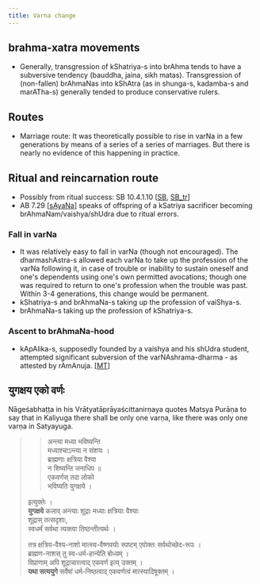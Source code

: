 ```yaml
---
title: Varna change
---
```

## brahma-xatra movements
- Generally, transgression of kShatriya-s into brAhma tends to have a subversive tendency (bauddha, jaina, sikh matas). Transgression of (non-fallen) brAhmaNas into kShAtra (as in shunga-s, kadamba-s and marATha-s) generally tended to produce conservative rulers.

## Routes
- Marriage route: It was theoretically possible to rise in varNa in a few generations by means of a series of a series of marriages. But there is nearly no evidence of this happening in practice.

## Ritual and reincarnation route 
- Possibly from ritual success: SB 10.4.1.10 \[[SB](https://archive.org/stream/SatapathaBrhamanaMadhyandinaEd.SridharSharmaVol10NagPublications/Satapatha%20Brhamana%20Madhyandina%20Ed.%20Sridhar%20Sharma%20Vol%2010%20Nag%20Publications#page/n171/mode/1up), [SB_tr](https://archive.org/stream/in.ernet.dli.2015.48505/2015.48505.The-Satapatha-brahmana--Pt-4#page/n373/mode/2up)\]
- AB 7.29 \[[sAyaNa](https://archive.org/stream/Anandashram_Samskrita_Granthavali_Anandashram_Sanskrit_Series/ASS_032_Aitareya_Brahmanam_with_Sayanabhashya_Part_2_-_Kasinathsastri_Agase_1896#page/n352/mode/1up)\] speaks of offspring of a kSatriya sacrificer becoming brAhmaNam/vaishya/shUdra due to ritual errors.

### Fall in varNa
- It was relatively easy to fall in varNa (though not encouraged). The dharmashAstra-s allowed each varNa to take up the profession of the varNa following it, in case of trouble or inability to sustain oneself and one's dependents using one's own permitted avocations; though one was required to return to one's profession when the trouble was past. Within 3-4 generations, this change would be permanent.
- kShatriya-s and brAhmaNa-s taking up the profession of vaiShya-s.
- brAhmaNa-s taking up the profession of kShatriya-s.


### Ascent to brAhmaNa-hood
- kApAlika-s, supposedly founded by a vaishya and his shUdra student, attempted significant subversion of the varNAshrama-dharma - as attested by rAmAnuja. \[[MT](https://manasataramgini.wordpress.com/2005/03/26/dvijas-and-non-dvijas-in-the-shaiva-cults/)\]

## युगक्षय एको वर्णः
Nāgeśabhaṭṭa in his Vrātyatāprāyaścittanirṇaya quotes Matsya Purāṇa to say that in Kaliyuga there shall be only one varṇa, like there was only one varṇa in Satyayuga.

> > अन्त्या मध्या भविष्यन्ति  
> मध्याश्चाऽन्त्या न संशयः ।  
> ब्राह्मणाः क्षत्रिया वैश्या  
> न शिष्यन्ति जनाधिप ॥  
> एकवर्णस् तदा लोको  
> भविष्यति युगक्षये । 
>
> इत्युक्तेः ।  
**युगक्षये** कलाव् अन्त्याः शूद्राः मध्याः क्षत्रियाः वैश्याः  
शूद्रास् तत्सदृशाः,  
स्वधर्मं सर्वथा त्यक्त्वा तिष्ठन्तीत्यर्थः । 
>
> तत्र क्षत्रिय-वैश्य-नाशो मात्स्य-वैष्णवयोः स्पष्टम् एवोक्तः सर्वथोच्छेद-रूपः ।  
ब्राह्मण-नाशस् तु स्व-धर्म-हान्येति बोध्यम् ।  
विप्राणाम् अपि शूद्राचारत्वाद् एकवर्ण इत्य् उक्तम् ।  
**यथा सत्ययुगे** सर्वेषां धर्म-निष्ठत्वाद् एकवर्णत्वं मात्स्यादिषूक्तम् । 

